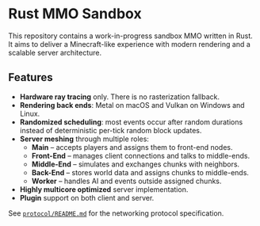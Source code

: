 # Rust MMO Sandbox

This repository contains a work-in-progress sandbox MMO written in Rust.
It aims to deliver a Minecraft-like experience with modern rendering and a
scalable server architecture.

## Features

- **Hardware ray tracing** only. There is no rasterization fallback.
- **Rendering back ends**: Metal on macOS and Vulkan on Windows and Linux.
- **Randomized scheduling**: most events occur after random durations instead of
  deterministic per-tick random block updates.
- **Server meshing** through multiple roles:
  - **Main** – accepts players and assigns them to front-end nodes.
  - **Front-End** – manages client connections and talks to middle-ends.
  - **Middle-End** – simulates and exchanges chunks with neighbors.
  - **Back-End** – stores world data and assigns chunks to middle-ends.
  - **Worker** – handles AI and events outside assigned chunks.
- **Highly multicore optimized** server implementation.
- **Plugin** support on both client and server.

See [`protocol/README.md`](protocol/README.md) for the networking protocol
specification.
